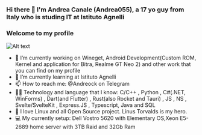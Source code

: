 ### Hi there 👋 I'm Andrea Canale (Andrea055), a 17 yo guy from Italy who is studing IT at Istituto Agnelli
### Welcome to my profile

![Alt text](https://spotify-recently-played-readme.vercel.app/api?user=02235at82rirqdp126nz02qpe)

- 🔭 I’m currently working on Wineget, Android Development(Custom ROM, Kernel and application for Bitra, Realme GT Neo 2) and other work that you can find on my profile
- 🌱 I’m currently learning at Istituto Agnelli
- 📫 How to reach me: @Andreock on Telegram
- 👨‍💻 Technology and language that I know:  C/C++ , Python , C#(.NET, WinForms) , Dart(and Flutter) , Rust(also Rocket and Tauri) , JS , NS , Svelte/SvelteKit , Express.JS , Typescript, Java and SQL
- 🐧 I love Linux and all Open Source project. Linus Torvalds is my hero.
- 💻 My currently setup: Dell Vostro 5620 with Elementary OS,Xeon E5-2689 home server with 3TB Raid and 32Gb Ram 
